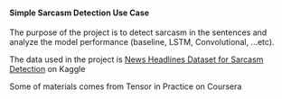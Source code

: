 #### Simple Sarcasm Detection Use Case 
The purpose of the project is to detect sarcasm in the sentences and analyze the model performance (baseline, LSTM, Convolutional, ...etc).

The data used in the project is [News Headlines Dataset for Sarcasm Detection](https://www.kaggle.com/rmisra/news-headlines-dataset-for-sarcasm-detection) on Kaggle

Some of materials comes from Tensor in Practice on Coursera


